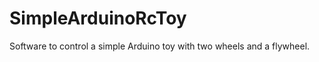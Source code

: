 SimpleArduinoRcToy
==================

Software to control a simple Arduino toy with two wheels and a flywheel.
